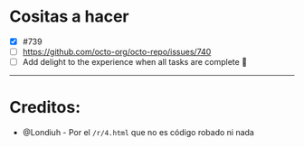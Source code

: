 # Cositas a hacer
- [x] #739
- [ ] https://github.com/octo-org/octo-repo/issues/740
- [ ] Add delight to the experience when all tasks are complete :tada:
---

# Creditos: 
- @Londiuh - Por el `/r/4.html` que no es código robado ni nada

